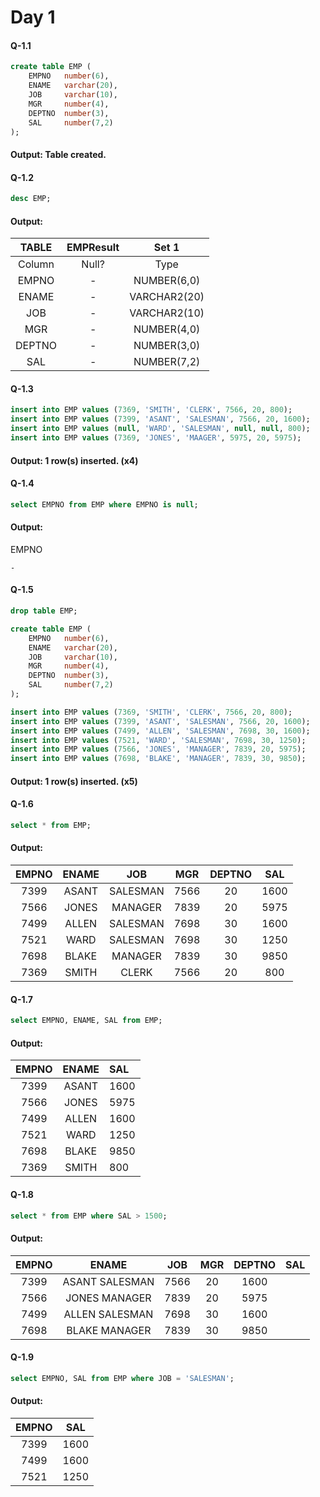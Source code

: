 # Day 1
#### Q-1.1
```sql
create table EMP (
    EMPNO   number(6),
    ENAME   varchar(20),
    JOB     varchar(10),
    MGR     number(4),
    DEPTNO  number(3),
    SAL     number(7,2)
);
```
#### Output: Table created.

#### Q-1.2
```sql
desc EMP;
```

#### Output:
|TABLE |EMPResult |Set 1
|:-:|:-:|:-:|
|Column	|Null?	|Type
|EMPNO	|- 	    |NUMBER(6,0)
|ENAME	|- 	    |VARCHAR2(20)
|JOB	    |- 	    |VARCHAR2(10)
|MGR	    |- 	    |NUMBER(4,0)
|DEPTNO	|- 	    |NUMBER(3,0)
|SAL	    |- 	    |NUMBER(7,2)

#### Q-1.3
```sql
insert into EMP values (7369, 'SMITH', 'CLERK', 7566, 20, 800);
insert into EMP values (7399, 'ASANT', 'SALESMAN', 7566, 20, 1600);
insert into EMP values (null, 'WARD', 'SALESMAN', null, null, 800);
insert into EMP values (7369, 'JONES', 'MAAGER', 5975, 20, 5975);
```

#### Output: 1 row(s) inserted. (x4)

#### Q-1.4
```sql
select EMPNO from EMP where EMPNO is null;
```

#### Output:
EMPNO

`-`

#### Q-1.5
```sql
drop table EMP;

create table EMP (
    EMPNO   number(6),
    ENAME   varchar(20),
    JOB     varchar(10),
    MGR     number(4),
    DEPTNO  number(3),
    SAL     number(7,2)
);

insert into EMP values (7369, 'SMITH', 'CLERK', 7566, 20, 800);
insert into EMP values (7399, 'ASANT', 'SALESMAN', 7566, 20, 1600);
insert into EMP values (7499, 'ALLEN', 'SALESMAN', 7698, 30, 1600);
insert into EMP values (7521, 'WARD', 'SALESMAN', 7698, 30, 1250);
insert into EMP values (7566, 'JONES', 'MANAGER', 7839, 20, 5975);
insert into EMP values (7698, 'BLAKE', 'MANAGER', 7839, 30, 9850);
```

#### Output: 1 row(s) inserted. (x5)

#### Q-1.6
```sql
select * from EMP;
```
#### Output:
|EMPNO	|ENAME	|JOB			|MGR		|DEPTNO	|SAL
|:--:|:-:|:-:|:-:|:-:|:-:|
|7399		|ASANT	|SALESMAN	|7566		|20		|1600
|7566		|JONES	|MANAGER		|7839		|20		|5975
|7499		|ALLEN	|SALESMAN	|7698		|30		|1600
|7521		|WARD	|SALESMAN	|7698		|30		|1250
|7698		|BLAKE	|MANAGER		|7839		|30		|9850
|7369		|SMITH	|CLERK		|7566		|20		|800

#### Q-1.7
```sql
select EMPNO, ENAME, SAL from EMP;
```
#### Output:
|EMPNO|ENAME	|SAL
|:---:|:---:|:--|
|7399|ASANT|1600
|7566|JONES|5975
|7499|ALLEN|1600
|7521|WARD|1250
|7698|BLAKE|9850
|7369|SMITH|800

#### Q-1.8
```sql
select * from EMP where SAL > 1500;
```

#### Output:
|EMPNO|ENAME	|JOB	|MGR	|DEPTNO|SAL
|:-:|:-:|:-:|:-:|:-:|:-:|
|7399|ASANT	SALESMAN		|7566		|20		|1600
|7566|JONES	MANAGER		|7839		|20		|5975
|7499|ALLEN	SALESMAN		|7698		|30		|1600
|7698|BLAKE	MANAGER		|7839		|30		|9850


#### Q-1.9
```sql
select EMPNO, SAL from EMP where JOB = 'SALESMAN';
```

#### Output:
|EMPNO	|SAL
|:-:|:-:|
|7399|1600
|7499|1600
|7521|1250
